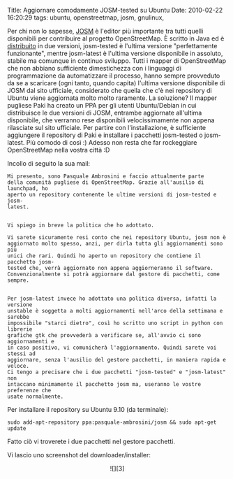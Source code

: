 Title: Aggiornare comodamente JOSM-tested su Ubuntu
Date:  2010-02-22 16:20:29
tags: ubuntu, openstreetmap, josm, gnulinux,

Per chi non lo sapesse, [JOSM][1] è
l'editor più importante tra tutti quelli disponibili per contribuire al
progetto OpenStreetMap. È scritto in Java ed è [distribuito][2] in due
versioni, josm-tested è l'ultima versione "perfettamente funzionante", mentre
josm-latest è l'ultima versione disponibile in assoluto, stabile ma comunque
in continuo sviluppo. Tutti i mapper di OpenStreetMap che non abbiano
sufficiente dimestichezza con i linguaggi di programmazione da automatizzare
il processo, hanno sempre provveduto da se a scaricare (ogni tanto, quando
capita) l'ultima versione disponibile di JOSM dal sito ufficiale, considerato
che quella che c'è nei repository di Ubuntu viene aggiornata molto molto
raramente. La soluzione? Il mapper pugliese Paki ha creato un PPA per gli
utenti Ubuntu/Debian in cui distribuisce le due versioni di JOSM, entrambe
aggiornate all'ultima disponibile, che verranno rese disponibili
velocissimamente non appena rilasciate sul sito ufficiale. Per partire con
l'installazione, è sufficiente aggiungere il repository di Paki e installare i
pacchetti josm-tested o josm-latest. Più comodo di così :) Adesso non resta
che far rockeggiare OpenStreetMap nella vostra città :D


Incollo di seguito la
sua mail:

	Mi presento, sono Pasquale Ambrosini e faccio attualmente parte
	della comunità pugliese di OpenStreetMap. Grazie all'ausilio di launchpad, ho
	aperto un repository contenente le ultime versioni di josm-tested e josm-
	latest.


	Vi spiego in breve la politica che ho adottato.

	Vi sarete sicuramente resi conto che nei repository Ubuntu, josm non è
	aggiornato molto spesso, anzi, per dirla tutta gli aggiornamenti sono più
	unici che rari. Quindi ho aperto un repository che contiene il pacchetto josm-
	tested che, verrà aggiornato non appena aggiorneranno il software.
	Convenzionalmente si potrà aggiornare dal gestore di pacchetti, come sempre.


	Per josm-latest invece ho adottato una politica diversa, infatti la versione
	unstable è soggetta a molti aggiornamenti nell'arco della settimana e sarebbe
	impossibile "starci dietro", così ho scritto uno script in python con librerie
	grafiche gtk che provvederà a verificare se, all'avvio ci sono aggiornamenti e
	in caso positivo, vi comunicherà l'aggiornamento. Quindi sarete voi stessi ad
	aggiornare, senza l'ausilio del gestore pacchetti, in maniera rapida e veloce.
	Ci tengo a precisare che i due pacchetti "josm-tested" e "josm-latest" non
	intaccano minimamente il pacchetto josm ma, useranno le vostre preferenze che
	usate normalmente.

Per installare il repository su Ubuntu 9.10 (da terminale):

	sudo add-apt-repository ppa:pasquale-ambrosini/josm && sudo apt-get update

Fatto ciò vi troverete i due pacchetti nel gestore pacchetti.


Vi lascio uno screenshot del downloader/installer:

<center>![][3]</center>


   [1]: http://josm.openstreetmap.de/

   [2]: http://wiki.openstreetmap.org/wiki/IT:JOSM

   [3]: http://dl.dropbox.com/u/369614/blog/img_red/spqr2.png
